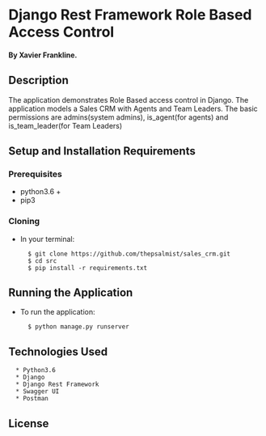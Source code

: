 # Django Rest Framework Role Based Access Control

#### By Xavier Frankline.

## Description

The application demonstrates Role Based access control in Django. The application models a Sales CRM with Agents and Team Leaders.
The basic permissions are admins(system admins), is_agent(for agents) and is_team_leader(for Team Leaders)

## Setup and Installation Requirements

### Prerequisites

- python3.6 +
- pip3

### Cloning

- In your terminal:

        $ git clone https://github.com/thepsalmist/sales_crm.git
        $ cd src
        $ pip install -r requirements.txt

## Running the Application

- To run the application:

        $ python manage.py runserver

## Technologies Used

      * Python3.6
      * Django
      * Django Rest Framework
      * Swagger UI
      * Postman

## License
